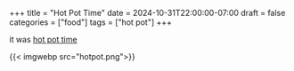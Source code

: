 +++
title = "Hot Pot Time"
date = 2024-10-31T22:00:00-07:00
draft = false
categories = ["food"]
tags = ["hot pot"]
+++

it was [hot pot time](https://www.bonappetit.com/story/how-to-hot-pot)

{{< imgwebp src="hotpot.png">}}